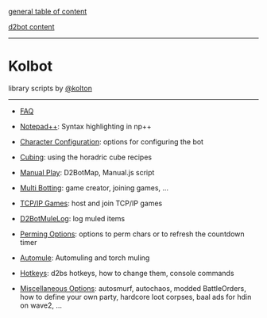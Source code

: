 [general table of content](https://github.com/blizzhackers/documentation/#diablo-2-botting-system)

[d2bot content](https://github.com/blizzhackers/documentation/d2bot/#d2bot)

---

# Kolbot

library scripts by [@kolton](https://github.com/kolton)

---

* [FAQ](FAQ.md/#faq)

* [Notepad++](Notepad++.md/#syntax-highlighting-in-np++): Syntax highlighting in np++

* [Character Configuration](CharacterConfig.md/#character-configuration): options for configuring the bot

* [Cubing](Cubing.md/#cubing): using the horadric cube recipes

* [Manual Play](ManualPlay.md/#manual-playing): D2BotMap, Manual.js script

* [Multi Botting](MultiBotting.md/#multi-botting): game creator, joining games, ...

* [TCP/IP Games](TCP-IP%20games.md#tcpip-games): host and join TCP/IP games

* [D2BotMuleLog](D2BotMuleLog.md/#d2botmulelog): log muled items

* [Perming Options](PermingOptions.md/#perming-options): options to perm chars or to refresh the countdown timer

* [Automule](Automule.md/#automule): Automuling and torch muling

* [Hotkeys](Hotkeys.md/#hotkeys): d2bs hotkeys, how to change them, console commands

* [Miscellaneous Options](MiscellaneousOptions.md/#miscellaneous-options): autosmurf, autochaos, modded BattleOrders, how to define your own party, hardcore loot corpses, baal ads for hdin on wave2, ...